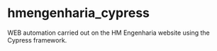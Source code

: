 # hmengenharia_cypress
WEB automation carried out on the HM Engenharia website using the Cypress framework.
